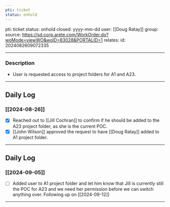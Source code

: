 ```yaml
---
pti: ticket
status: onhold
---
```

pti: ticket 
status: onhold
closed: yyyy-mm-dd
user: [[Doug Ratay]]
group: 
source: https://sd.corp.arete.com/WorkOrder.do?woMode=viewWO&woID=83028&PORTALID=1
relates: 
id: 2024082609072335

---
### Description
- User is requested access to project folders for A1 and A23. 
---
## Daily Log
### [[2024-08-26]]
- [x] Reached out to [[Jill Cochran]] to confirm if he should be added to the A23 project folder, as she is the current POC.
- [x] [[John Wilson]] approved the request to have [[Doug Ratay]] added to A1 project folder.
---
## Daily Log
### [[2024-09-05]]
- [ ] Added user to A1 project folder and let him know that Jill is currently still the POC for A23 and we need her permission before we can switch anything over. Following up on [[2024-09-12]]
---








